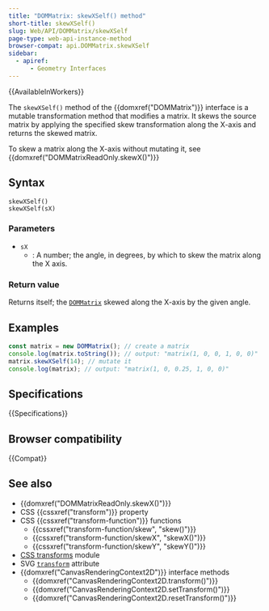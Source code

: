```yaml
---
title: "DOMMatrix: skewXSelf() method"
short-title: skewXSelf()
slug: Web/API/DOMMatrix/skewXSelf
page-type: web-api-instance-method
browser-compat: api.DOMMatrix.skewXSelf
sidebar:
  - apiref:
      - Geometry Interfaces
---
```


{{AvailableInWorkers}}

The `skewXSelf()` method of the {{domxref("DOMMatrix")}} interface is a mutable transformation method that modifies a matrix. It skews the source matrix by applying the specified skew transformation along the X-axis and returns the skewed matrix.

To skew a matrix along the X-axis without mutating it, see {{domxref("DOMMatrixReadOnly.skewX()")}}

## Syntax

```js-nolint
skewXSelf()
skewXSelf(sX)
```

### Parameters

- `sX`
  - : A number; the angle, in degrees, by which to skew the matrix along the X axis.

### Return value

Returns itself; the [`DOMMatrix`](/en-US/docs/Web/API/DOMMatrix) skewed along the X-axis by the given
angle.

## Examples

```js
const matrix = new DOMMatrix(); // create a matrix
console.log(matrix.toString()); // output: "matrix(1, 0, 0, 1, 0, 0)"
matrix.skewXSelf(14); // mutate it
console.log(matrix); // output: "matrix(1, 0, 0.25, 1, 0, 0)"
```

## Specifications

{{Specifications}}

## Browser compatibility

{{Compat}}

## See also

- {{domxref("DOMMatrixReadOnly.skewX()")}}
- CSS {{cssxref("transform")}} property
- CSS {{cssxref("transform-function")}} functions
  - {{cssxref("transform-function/skew", "skew()")}}
  - {{cssxref("transform-function/skewX", "skewX()")}}
  - {{cssxref("transform-function/skewY", "skewY()")}}
- [CSS transforms](/en-US/docs/Web/CSS/CSS_transforms) module
- SVG [`transform`](/en-US/docs/Web/SVG/Reference/Attribute/transform) attribute
- {{domxref("CanvasRenderingContext2D")}} interface methods
  - {{domxref("CanvasRenderingContext2D.transform()")}}
  - {{domxref("CanvasRenderingContext2D.setTransform()")}}
  - {{domxref("CanvasRenderingContext2D.resetTransform()")}}
